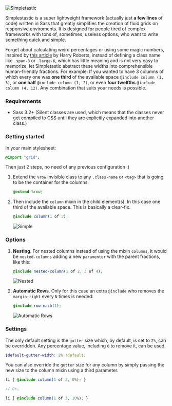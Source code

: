 ![Simpletastic](http://i.imgur.com/RUfCz9X.png)

Simplestastic is a super lightweight framework (actually just **a few lines** of code) written in Sass that greatly simplifies the creation of fluid grids on responsive enviroments. It is designed for people tired of complex frameworks with tons of, sometimes, useless options, who want to write something quick and simple.

Forget about calculating weird percentages or using some magic numbers, inspired by [this article](http://csswizardry.com/2013/02/responsive-grid-systems-a-solution/) by Harry Roberts, instead of defining a class name like `.span-3` or `.large-6`, which has little meaning and is not very easy to memorize, let Simpletastic abstract these widths into comprehensible human-friendly fractions. For example: If you wanted to have 3 columns of which every one was **one third** of the available space `@include column (1, 3)`, or **one half** `@include column (1, 2)`, or even **four twelfths** `@include column (4, 12)`. Any combination that suits your needs is possible.


### Requirements

- Sass 3.2+ (Silent classes are used, which means that the classes never get compiled to CSS until they are explicitly expanded into another class.)

### Getting started

In your main stylesheet:

```sass
@import "grid";
```

Then just 2 steps, no need of any previous configuration :)

1. Extend the `%row` invisible class to any `.class-name` or `<tag>` that is going to be the container for the columns.

    ```scss
    @extend %row;
    ```
2. Then include the `column` mixin in the child element(s). In this case one third of the available space. This is basically a clear-fix.

    ```scss
    @include column(1 of 3);
    ```

    ![Simple](http://i.imgur.com/ClDn51U.png)

### Options

1. **Nesting**. For nested columns instead of using the mixin `columns`, it would be `nested-columns` adding a new `paramenter` with the parent fractions, like this:

    ```scss
    @include nested-column(1 of 2, 3 of 4);
    ```

    ![Nested](http://i.imgur.com/QZRKQso.png)

2. **Automatic Rows**. Only for this case an extra `@include` who removes the `margin-right` every `N` times is needed:

    ```scss
    @include row-each(1);
    ```

    ![Automatic Rows](http://i.imgur.com/SnJFuq2.png)

### Settings

The only default setting is the `gutter` size which, by default, is set to `2%`, can be overridden. Any percentage value, including `0` to remove it, can be used.

```scss
$default-gutter-width: 2% !default;
```

You can also override the `gutter` size for any column by simply passing the new size to the column mixin using a third parameter.

```scss
li { @include column(1 of 3, 0%); }

// Or…

li { @include column(1 of 3, 10%); }
```



